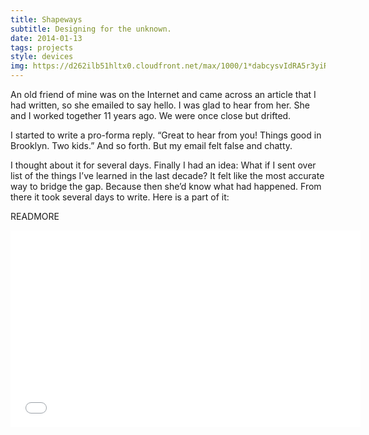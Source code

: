 ```yaml
---
title: Shapeways
subtitle: Designing for the unknown.
date: 2014-01-13
tags: projects
style: devices
img: https://d262ilb51hltx0.cloudfront.net/max/1000/1*dabcysvIdRA5r3yiR1OA3A.jpeg
---
```


An old friend of mine was on the Internet and came across an article that I had written, so she emailed to say hello. I was glad to hear from her. She and I worked together 11 years ago. We were once close but drifted.

I started to write a pro-forma reply. “Great to hear from you! Things good in Brooklyn. Two kids.” And so forth. But my email felt false and chatty.

I thought about it for several days. Finally I had an idea: What if I sent over list of the things I’ve learned in the last decade? It felt like the most accurate way to bridge the gap. Because then she’d know what had happened. From there it took several days to write. Here is a part of it:

READMORE

<div class="video">
  <div class="video__inner">
    <iframe width="560" height="315" src="//www.youtube.com/embed/BTTnaI4EYnY?rel=0&autohide=1&showinfo=0" frameborder="0" allowfullscreen></iframe>
  </div>
</div>